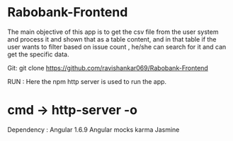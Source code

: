 # Rabobank-Frontend

The main objective of this app is to get the csv file from the user system and process it and shown that as a table content, and in that table if the user wants to filter based on issue count , he/she can search for it and can get the specific data.

Git:
git clone https://github.com/ravishankar069/Rabobank-Frontend

RUN :
Here the npm http server is used to run the app.
# cmd -> http-server -o

Dependency : 
Angular 1.6.9
Angular mocks
karma
Jasmine




